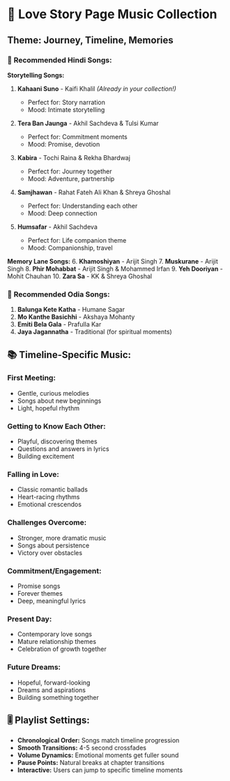 # 📖 Love Story Page Music Collection

## Theme: Journey, Timeline, Memories

### 🎵 **Recommended Hindi Songs:**

**Storytelling Songs:**
1. **Kahaani Suno** - Kaifi Khalil *(Already in your collection!)*
   - Perfect for: Story narration
   - Mood: Intimate storytelling

2. **Tera Ban Jaunga** - Akhil Sachdeva & Tulsi Kumar
   - Perfect for: Commitment moments
   - Mood: Promise, devotion

3. **Kabira** - Tochi Raina & Rekha Bhardwaj
   - Perfect for: Journey together
   - Mood: Adventure, partnership

4. **Samjhawan** - Rahat Fateh Ali Khan & Shreya Ghoshal
   - Perfect for: Understanding each other
   - Mood: Deep connection

5. **Humsafar** - Akhil Sachdeva
   - Perfect for: Life companion theme
   - Mood: Companionship, travel

**Memory Lane Songs:**
6. **Khamoshiyan** - Arijit Singh
7. **Muskurane** - Arijit Singh
8. **Phir Mohabbat** - Arijit Singh & Mohammed Irfan
9. **Yeh Dooriyan** - Mohit Chauhan
10. **Zara Sa** - KK & Shreya Ghoshal

### 🎵 **Recommended Odia Songs:**
1. **Balunga Kete Katha** - Humane Sagar
2. **Mo Kanthe Basichhi** - Akshaya Mohanty
3. **Emiti Bela Gala** - Prafulla Kar
4. **Jaya Jagannatha** - Traditional (for spiritual moments)

## 📚 **Timeline-Specific Music:**

### First Meeting:
- Gentle, curious melodies
- Songs about new beginnings
- Light, hopeful rhythm

### Getting to Know Each Other:
- Playful, discovering themes
- Questions and answers in lyrics
- Building excitement

### Falling in Love:
- Classic romantic ballads
- Heart-racing rhythms
- Emotional crescendos

### Challenges Overcome:
- Stronger, more dramatic music
- Songs about persistence
- Victory over obstacles

### Commitment/Engagement:
- Promise songs
- Forever themes
- Deep, meaningful lyrics

### Present Day:
- Contemporary love songs
- Mature relationship themes
- Celebration of growth together

### Future Dreams:
- Hopeful, forward-looking
- Dreams and aspirations
- Building something together

## 🎚️ **Playlist Settings:**
- **Chronological Order:** Songs match timeline progression
- **Smooth Transitions:** 4-5 second crossfades
- **Volume Dynamics:** Emotional moments get fuller sound
- **Pause Points:** Natural breaks at chapter transitions
- **Interactive:** Users can jump to specific timeline moments
